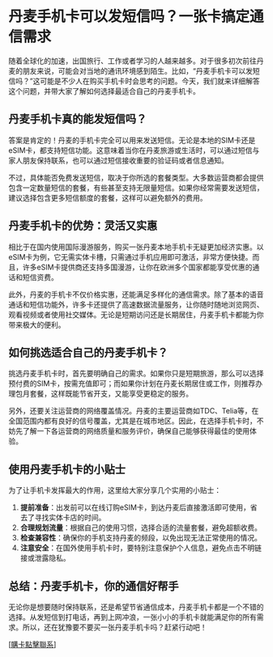 # 丹麦手机卡可以发短信吗？一张卡搞定通信需求

随着全球化的加速，出国旅行、工作或者学习的人越来越多。对于很多初次前往丹麦的朋友来说，可能会对当地的通讯环境感到陌生。比如，“丹麦手机卡可以发短信吗？”这可能是不少人在购买手机卡时会思考的问题。今天，我们就来详细解答这个问题，并带大家了解如何选择最适合自己的丹麦手机卡。

## 丹麦手机卡真的能发短信吗？

答案是肯定的！丹麦的手机卡完全可以用来发送短信。无论是本地的SIM卡还是eSIM卡，都支持短信功能。这意味着当你在丹麦旅游或生活时，可以通过短信与家人朋友保持联系，也可以通过短信接收重要的验证码或者信息通知。

不过，具体能否免费发送短信，取决于你所选的套餐类型。大多数运营商都会提供包含一定数量短信的套餐，有些甚至支持无限量短信。如果你经常需要发送短信，建议选择包含更多短信额度的套餐，这样可以避免额外的费用。

## 丹麦手机卡的优势：灵活又实惠

相比于在国内使用国际漫游服务，购买一张丹麦本地手机卡无疑更加经济实惠。以eSIM卡为例，它无需实体卡槽，只需通过手机应用即可激活，非常方便快捷。而且，许多eSIM卡提供商还支持多国漫游，让你在欧洲多个国家都能享受优惠的通话和短信资费。

此外，丹麦的手机卡不仅价格实惠，还能满足多样化的通信需求。除了基本的语音通话和短信功能外，许多卡还提供了高速数据流量服务，让你随时随地浏览网页、观看视频或者使用社交媒体。无论是短期访问还是长期居住，丹麦手机卡都能为你带来极大的便利。

## 如何挑选适合自己的丹麦手机卡？

挑选丹麦手机卡时，首先要明确自己的需求。如果你只是短期旅游，那么可以选择预付费的SIM卡，按需充值即可；而如果你计划在丹麦长期居住或工作，则推荐办理包月套餐，这样既能节省开支，又能享受更稳定的服务。

另外，还要关注运营商的网络覆盖情况。丹麦的主要运营商如TDC、Telia等，在全国范围内都有良好的信号覆盖，尤其是在城市地区。因此，在选择手机卡时，不妨先了解一下各运营商的网络质量和服务评价，确保自己能够获得最佳的使用体验。

## 使用丹麦手机卡的小贴士

为了让手机卡发挥最大的作用，这里给大家分享几个实用的小贴士：

1. **提前准备**：出发前可以在线订购eSIM卡，到达丹麦后直接激活即可使用，省去了寻找实体卡店的时间。
2. **合理规划流量**：根据自己的使用习惯，选择合适的流量套餐，避免超额收费。
3. **检查兼容性**：确保你的手机支持丹麦的频段，以免出现无法正常使用的情况。
4. **注意安全**：在国外使用手机卡时，要特别注意保护个人信息，避免点击不明链接或泄露隐私。

## 总结：丹麦手机卡，你的通信好帮手

无论你是想要随时保持联系，还是希望节省通信成本，丹麦手机卡都是一个不错的选择。从发短信到打电话，再到上网冲浪，一张小小的手机卡就能满足你的所有需求。所以，还在犹豫要不要买一张丹麦手机卡吗？赶紧行动吧！

[[購卡點擊聯系](https://t.me/s/esim1088)]